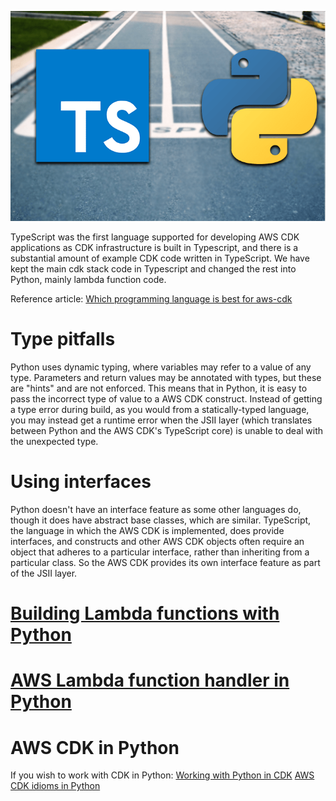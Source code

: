 
![](typescript-python.png)

TypeScript was the first language supported for developing AWS CDK applications as CDK infrastructure is built in Typescript, and there is a substantial amount of example CDK code written in TypeScript. We have kept the main cdk stack code in Typescript and changed the rest into Python, mainly lambda function code.

Reference article:
[Which programming language is best for aws-cdk ](https://awsmaniac.com/which-programming-language-is-the-best-for-aws-cdk/)

# Type pitfalls
Python uses dynamic typing, where variables may refer to a value of any type. Parameters and return values may be annotated with types, but these are "hints" and are not enforced. This means that in Python, it is easy to pass the incorrect type of value to a AWS CDK construct. Instead of getting a type error during build, as you would from a statically-typed language, you may instead get a runtime error when the JSII layer (which translates between Python and the AWS CDK's TypeScript core) is unable to deal with the unexpected type.

# Using interfaces
Python doesn't have an interface feature as some other languages do, though it does have abstract base classes, which are similar. TypeScript, the language in which the AWS CDK is implemented, does provide interfaces, and constructs and other AWS CDK objects often require an object that adheres to a particular interface, rather than inheriting from a particular class. So the AWS CDK provides its own interface feature as part of the JSII layer.

# [Building Lambda functions with Python](https://docs.aws.amazon.com/lambda/latest/dg/lambda-python.html)
# [AWS Lambda function handler in Python](https://docs.aws.amazon.com/lambda/latest/dg/python-handler.html)


# AWS CDK in Python

If you wish to work with CDK in Python:
 [Working with Python in CDK](https://docs.aws.amazon.com/cdk/latest/guide/work-with-cdk-python.html)
 [AWS CDK idioms in Python](https://docs.aws.amazon.com/cdk/latest/guide/work-with-cdk-python.html)